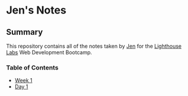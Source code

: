 # Jen's Notes

## Summary
This repository contains all of the notes taken by [Jen](https://github.com/Jenihl) for the [Lighthouse Labs](https://www.lighthouselabs.ca/) Web Development Bootcamp.


### Table of Contents
* [Week 1](/Week__1)
 * [Day 1](/Week_1/Day_1)